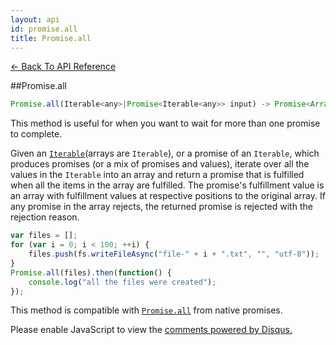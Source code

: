 ```yaml
---
layout: api
id: promise.all
title: Promise.all
---
```



[← Back To API Reference](/docs/api-reference.html)
<div class="api-code-section"><markdown>
##Promise.all

```js
Promise.all(Iterable<any>|Promise<Iterable<any>> input) -> Promise<Array<any>>
```

This method is useful for when you want to wait for more than one promise to complete.

Given an [`Iterable`](https://developer.mozilla.org/en-US/docs/Web/JavaScript/Reference/Iteration_protocols)\(arrays are `Iterable`\), or a promise of an `Iterable`, which produces promises (or a mix of promises and values), iterate over all the values in the `Iterable` into an array and return a promise that is fulfilled when all the items in the array are fulfilled. The promise's fulfillment value is an array with fulfillment values at respective positions to the original array. If any promise in the array rejects, the returned promise is rejected with the rejection reason.


```js
var files = [];
for (var i = 0; i < 100; ++i) {
    files.push(fs.writeFileAsync("file-" + i + ".txt", "", "utf-8"));
}
Promise.all(files).then(function() {
    console.log("all the files were created");
});
```


This method is compatible with [`Promise.all`](https://developer.mozilla.org/en-US/docs/Web/JavaScript/Reference/Global_Objects/Promise/all) from native promises.
</markdown></div>

<div id="disqus_thread"></div>
<script type="text/javascript">
    var disqus_title = "Promise.all";
    var disqus_shortname = "bluebirdjs";
    var disqus_identifier = "disqus-id-promise.all";
    
    (function() {
        var dsq = document.createElement("script"); dsq.type = "text/javascript"; dsq.async = true;
        dsq.src = "//" + disqus_shortname + ".disqus.com/embed.js";
        (document.getElementsByTagName("head")[0] || document.getElementsByTagName("body")[0]).appendChild(dsq);
    })();
</script>
<noscript>Please enable JavaScript to view the <a href="https://disqus.com/?ref_noscript" rel="nofollow">comments powered by Disqus.</a></noscript>
